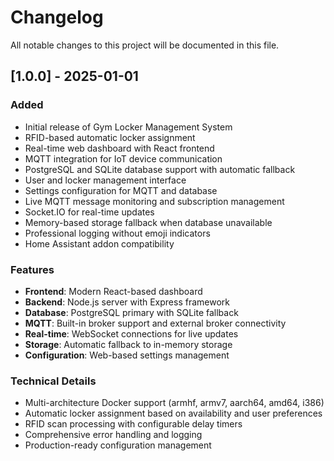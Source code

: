 # Changelog

All notable changes to this project will be documented in this file.

## [1.0.0] - 2025-01-01

### Added
- Initial release of Gym Locker Management System
- RFID-based automatic locker assignment
- Real-time web dashboard with React frontend
- MQTT integration for IoT device communication
- PostgreSQL and SQLite database support with automatic fallback
- User and locker management interface
- Settings configuration for MQTT and database
- Live MQTT message monitoring and subscription management
- Socket.IO for real-time updates
- Memory-based storage fallback when database unavailable
- Professional logging without emoji indicators
- Home Assistant addon compatibility

### Features
- **Frontend**: Modern React-based dashboard
- **Backend**: Node.js server with Express framework
- **Database**: PostgreSQL primary with SQLite fallback
- **MQTT**: Built-in broker support and external broker connectivity
- **Real-time**: WebSocket connections for live updates
- **Storage**: Automatic fallback to in-memory storage
- **Configuration**: Web-based settings management

### Technical Details
- Multi-architecture Docker support (armhf, armv7, aarch64, amd64, i386)
- Automatic locker assignment based on availability and user preferences
- RFID scan processing with configurable delay timers
- Comprehensive error handling and logging
- Production-ready configuration management